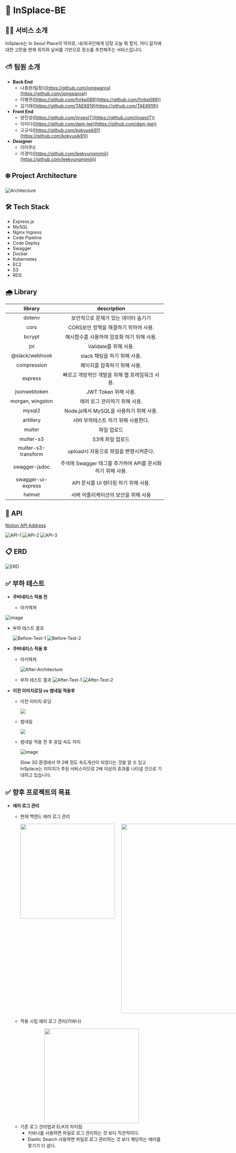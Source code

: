 # 🌈 InSplace-BE

## ✍🏻 서비스 소개

InSplace는 In Seoul Place의 약자로,
내/외국인에게 당장 오늘 뭐 할지, 어디 갈지에 대한 고민을 현재 위치와 날씨를 기반으로 장소를 추천해주는 서비스입니다.

## ⛅️ 팀원 소개

- **Back End**
  - 나종완(팀장)([https://github.com/jongwanra](https://github.com/jongwanra))
  - 이병관([https://github.com/fnrkp089](https://github.com/fnrkp089))
  - 김기태([https://github.com/TAE6919](https://github.com/TAE6919))
- **Front End**
  - 양진성([https://github.com/jinseoIT](https://github.com/jinseoIT))
  - 이미다([https://github.com/dam-lee](https://github.com/dam-lee))
  - 고규식([https://github.com/kokyusik91](https://github.com/kokyusik91))
- **Designer**
  - 이미주([]())
  - 이경미([https://github.com/leekyungmimiii](https://github.com/leekyungmimiii))

## ❄️ Project Architecture

![Architecture](./readme_images/project_architecture0.2.png)

## 🛠 Tech Stack

- Express.js
- MySQL
- Nginx Ingress
- Code Pipeline
- Code Deploy
- Swagger
- Docker
- Kubernetes
- EC2
- S3
- RDS

## 🌧 Library

|       library       |                         description                         |
| :-----------------: | :---------------------------------------------------------: |
|       dotenv        |            보안적으로 문제가 있는 데이터 숨기기             |
|        cors         |            CORS보안 정책을 해결하기 위하여 사용.            |
|       bcrypt        |         해시함수를 사용하여 암호화 하기 위해 사용.          |
|         joi         |                    Validate를 위해 사용.                    |
|   @slack/webhook    |                slack 채팅을 하기 위해 사용.                 |
|     compression     |                페이지를 압축하기 위해 사용.                 |
|       express       |       빠르고 개방적인 개발을 위해 웹 프레임워크 사용.       |
|    jsonwebtoken     |                    JWT Token 위해 사용.                     |
|  morgan, wingston   |                에러 로그 관리하기 위해 사용.                |
|       mysql2        |           Node.js에서 MySQL을 사용하기 위해 사용.           |
|      artillery      |             서버 부하테스트 하기 위해 사용한다.             |
|       multer        |                         파일 업로드                         |
|      multer-s3      |                      S3에 파일 업로드                       |
| multer-s3-transform |           upload시 자동으로 파일을 변형시켜준다.            |
|    swagger-jsdoc    | 주석에 Swagger 태그를 추가하여 API를 문서화 하기 위해 사용. |
| swagger-ui-express  |            API 문서를 UI 렌더링 하기 위해 사용.             |
|       helmet        |            서버 어플리케이션의 보안을 위해 사용             |

## 🔎 API

[Notion API Address](https://humble-impulse-a58.notion.site/API-ea80617bb56e4488807877a15ad2a3c2)

![API-1](readme_images/api-1.png)
![API-2](readme_images/api-2.png)
![API-3](readme_images/api-3.png)

## 📋 ERD

![ERD](./readme_images/erd.png)

## ✅ 부하 테스트

- **쿠버네티스 적용 전**

  - 아키텍쳐

![image](https://user-images.githubusercontent.com/86820463/144431984-430266f0-cc39-45f2-97f9-02f0faafb3fc.png)

- 부하 테스트 결과

  ![Before-Test-1](readme_images/before-kuber-1.png)
  ![Before-Test-2](readme_images/before-kuber-2.png)

- **쿠버네티스 적용 후**

  - 아키텍쳐

    ![After-Architecture](./readme_images/test_after.png)

  - 부하 테스트 결과
    ![After-Test-1](readme_images/after-kuber-1.png)
    ![After-Test-2](readme_images/after-kuber-2.png)

- **이전 이미지로딩 vs 썸네일 적용후**

  - 이전 이미지 로딩

    <img src="https://user-images.githubusercontent.com/44608012/144354535-f6b1614e-1fad-4312-bebe-6a02965d5f40.gif">

  - 썸네일

    <img src="https://user-images.githubusercontent.com/44608012/144354579-0c043cea-aec1-4168-88d6-f7497f9a3d47.gif">

  - 썸네일 적용 전 후 응답 속도 차이

    ![image](https://user-images.githubusercontent.com/86820463/144435084-f3623bd3-e068-4f4b-88de-b7701e72fe2e.png)

    Slow 3G 환경에서 약 2배 정도 속도개선이 되었다는 것을 알 수 있고 InSplace는 이미지가 주된 서비스이므로 2배 이상의 효과를 나타낼 것으로 기대하고 있습니다.

## ✅ 향후 프로젝트의 목표

- **에러 로그 관리**

  - 현재 백엔드 에러 로그 관리
    <div style="display:flex"><img src="https://user-images.githubusercontent.com/86820463/144436859-85a6fddb-135b-4565-8c49-f3cbdeb1e1a2.png" style="width:300px "/><img src="https://user-images.githubusercontent.com/86820463/144441481-56bc65a4-a9fc-4ad0-8899-cc2728534b24.png" style="margin-left:20px; width:600px"/></div>

  - 적용 시킬 에러 로그 관리(키바나)
   <div style="margin-left:100px"><img src="https://user-images.githubusercontent.com/86820463/144443197-7554779c-53e0-4f7d-a450-53cd1d9f584d.png" style=" height:300px;" /></div>
    
  - 기존 로그 관리법과 ELK의 차이점.
    - 키바나를 사용하면 파일로 로그 관리하는 것 보다 직관적이다.
    - Elastic Search 사용하면 파일로 로그 관리하는 것 보다 해당하는 에러를 찾기가 더 쉽다.
